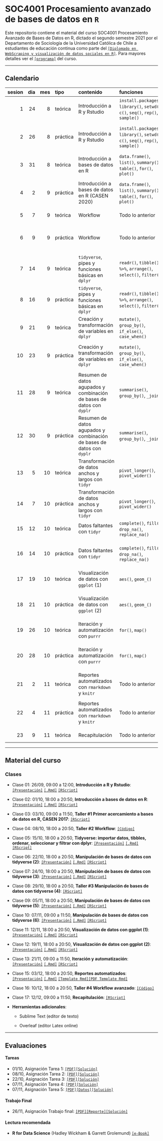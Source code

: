 # SOC4001 Procesamiento avanzado de bases de datos en `R`
Este repositorio contiene el material del curso SOC4001 Procesamiento Avanzado de Bases de Datos en R, dictado el segundo semestre 2021 por el Departamento de Sociología de la Universidad Católica de Chile a estudiantes de educación continua como parte del [`[Diplomado en WebScraping y visualización de datos sociales en R]`](https://educacioncontinua.uc.cl/43873-ficha-diplomado-en-webscraping-y-visualizacion-de-datos-sociales-en-r). Para mayores detalles ver el [`[programa]`](files/syllabus_soc4001.pdf) del curso.

---
## Calendario


| sesion| dia| mes|tipo     |contenido                                                             |funciones                                                                         |evaluaciones |zoom                                            |material                     |
|------:|---:|---:|:--------|:---------------------------------------------------------------------|:---------------------------------------------------------------------------------|:------------|:-----------------------------------------------|:----------------------------|
|      1|  24|   8|teórica  |Introducción a R y Rstudio                                            |`install.packages()`, `library()`, `setwd()`, `c()`, `seq()`, `rep()`, `sample()` |             |[`[Link]`]()                                    |[`[Presentación]`][`[.Rmd]`] |
|      2|  26|   8|práctica |Introducción a R y Rstudio                                            |`install.packages()`, `library()`, `setwd()`, `c()`, `seq()`, `rep()`, `sample()` |             |[`[Link G1]`]() [`[Link G2]`]() [`[Link G3]`]() |[`[RScript]`]                |
|      3|  31|   8|teórica  |Introducción a bases de datos en R                                    |`data.frame()`, `list()`, `summary()`, `table()`, `for()`, `plot()`               |             |[`[Link]`]()                                    |[`[Presentación]`][`[.Rmd]`] |
|      4|   2|   9|práctica |Introducción a bases de datos en R (CASEN 2020)                       |`data.frame()`, `list()`, `summary()`, `table()`, `for()`, `plot()`               |             |[`[Link G1]`]() [`[Link G2]`]() [`[Link G3]`]() |[`[RScript]`]                |
|      5|   7|   9|teórica  |Workflow                                                              |Todo lo anterior                                                                  |Tarea 1      |[`[Link]`]()                                    |[`[Presentación]`][`[.Rmd]`] |
|      6|   9|   9|práctica |Workflow                                                              |Todo lo anterior                                                                  |             |[`[Link G1]`]() [`[Link G2]`]() [`[Link G3]`]() |[`[RScript]`]                |
|      7|  14|   9|teórica  |`tidyverse`, pipes y funciones básicas en `dplyr`                     |`readr()`, `tibble()`, `%>%`, `arrange()`, `select()`, `filter()`                 |Tarea 2      |[`[Link]`]()                                    |[`[Presentación]`][`[.Rmd]`] |
|      8|  16|   9|práctica |`tidyverse`, pipes y funciones básicas en `dplyr`                     |`readr()`, `tibble()`, `%>%`, `arrange()`, `select()`, `filter()`                 |             |[`[Link G1]`]() [`[Link G2]`]() [`[Link G3]`]() |[`[RScript]`]                |
|      9|  21|   9|teórica  |Creación y transformación de variables en `dplyr`                     |`mutate()`, `group_by()`, `if_else()`, `case_when()`                              |             |[`[Link]`]()                                    |[`[Presentación]`][`[.Rmd]`] |
|     10|  23|   9|práctica |Creación y transformación de variables en `dplyr`                     |`mutate()`, `group_by()`, `if_else()`, `case_when()`                              |             |[`[Link G1]`]() [`[Link G2]`]() [`[Link G3]`]() |[`[RScript]`]                |
|     11|  28|   9|teórica  |Resumen de datos agupados y combinación de bases de datos con `dyplr` |`summarise()`, `group_by()`, `_join()`                                            |Tarea 3      |[`[Link]`]()                                    |[`[Presentación]`][`[.Rmd]`] |
|     12|  30|   9|práctica |Resumen de datos agupados y combinación de bases de datos con `dyplr` |`summarise()`, `group_by()`, `_join()`                                            |             |[`[Link G1]`]() [`[Link G2]`]() [`[Link G3]`]() |[`[RScript]`]                |
|     13|   5|  10|teórica  |Transformación de datos anchos y largos con `tidyr`                   |`pivot_longer()`, `pivot_wider()`                                                 |             |[`[Link]`]()                                    |[`[Presentación]`][`[.Rmd]`] |
|     14|   7|  10|práctica |Transformación de datos anchos y largos con `tidyr`                   |`pivot_longer()`, `pivot_wider()`                                                 |             |[`[Link G1]`]() [`[Link G2]`]() [`[Link G3]`]() |[`[RScript]`]                |
|     15|  12|  10|teórica  |Datos faltantes con `tidyr`                                           |`complete()`, `fill()`, `drop_na()`, `replace_na()`                               |             |[`[Link]`]()                                    |[`[Presentación]`][`[.Rmd]`] |
|     16|  14|  10|práctica |Datos faltantes con `tidyr`                                           |`complete()`, `fill()`, `drop_na()`, `replace_na()`                               |             |[`[Link G1]`]() [`[Link G2]`]() [`[Link G3]`]() |[`[RScript]`]                |
|     17|  19|  10|teórica  |Visualización de datos con `ggplot` (1)                               |`aes()`, `geom_()`                                                                |Tarea 4      |[`[Link]`]()                                    |[`[Presentación]`][`[.Rmd]`] |
|     18|  21|  10|práctica |Visualización de datos con `ggplot` (2)                               |`aes()`, `geom_()`                                                                |             |[`[Link G1]`]() [`[Link G2]`]() [`[Link G3]`]() |[`[RScript]`]                |
|     19|  26|  10|teórica  |Iteración y automatización con `purrr`                                |`for()`, `map()`                                                                  |Tarea 5      |[`[Link]`]()                                    |[`[Presentación]`][`[.Rmd]`] |
|     20|  28|  10|práctica |Iteración y automatización con `purrr`                                |`for()`, `map()`                                                                  |             |[`[Link G1]`]() [`[Link G2]`]() [`[Link G3]`]() |[`[RScript]`]                |
|     21|   2|  11|teórica  |Reportes automatizados con `rmarkdown` y `knitr`                      |Todo lo anterior                                                                  |             |[`[Link]`]()                                    |[`[Presentación]`][`[.Rmd]`] |
|     22|   4|  11|práctica |Reportes automatizados con `rmarkdown` y `knitr`                      |Todo lo anterior                                                                  |             |[`[Link G1]`]() [`[Link G2]`]() [`[Link G3]`]() |[`[RScript]`]                |
|     23|   9|  11|teórica  |Recapitulación                                                        |Todo lo anterior                                                                  |             |[`[Link]`]()                                    |[`[Presentación]`][`[.Rmd]`] |

               
---

## Material del curso

### Clases

- Clase 01: 26/09, 09:00 a 12:00, **Introducción a R y Rstudio**: [`[Presentación]`](https://mebucca.github.io/dar_soc4001/slides/class_1/class_1#1) [`[.Rmd]`](slides/class_1/class_1.Rmd) [`[RScript]`](slides/class_1/class_1.R) 

- Clase 02: 01/10, 18:00 a 20:50, **Introducción a bases de datos en R**: [`[Presentación]`](https://mebucca.github.io/dar_soc4001/slides/class_2/class_2#1) [`[.Rmd]`](slides/class_2/class_2.Rmd) [`[RScript]`](slides/class_2/class_2.R) 

- Clase 03: 03/10, 09:00 a 11:50, **Taller #1 Primer acercamiento a bases de datos en R, CASEN 2017**: [`[RScript]`](slides/class_3/class_3.R) 

- Clase 04: 08/10, 18:00 a 20:50, **Taller #2 Workflow**: [`[Código]`](slides/class_4/workflow.zip)

- Clase 05: 15/10, 18:00 a 20:50, **Tidyverse: importar datos, tibbles, ordenar, seleccionar y filtrar con dplyr**: [`[Presentación]`](https://mebucca.github.io/dar_soc4001/slides/class_5/class_5#1) [`[.Rmd]`](slides/class_5/class_5.Rmd) [`[RScript]`](slides/class_5/class_5.R)

- Clase 06: 22/10, 18:00 a 20:50, **Manipulación de bases de datos con tidyverse (2)**: [`[Presentación]`](https://mebucca.github.io/dar_soc4001/slides/class_6/class_6#1) [`[.Rmd]`](slides/class_6/class_6.Rmd) [`[RScript]`](slides/class_6/class_6.R)
 
- Clase 07: 24/10, 18:00 a 20:50, **Manipulación de bases de datos con tidyverse (3)**: [`[Presentación]`](https://mebucca.github.io/dar_soc4001/slides/class_7/class_7#1) [`[.Rmd]`](slides/class_7/class_7.Rmd) [`[RScript]`](slides/class_7/class_7.R)

- Clase 08: 29/10, 18:00 a 20:50, **Taller #3 Manipulación de bases de datos con tidyverse (4)**: [`[RScript]`](slides/class_8/class_8.R)

- Clase 09: 05/11, 18:00 a 20:50, **Manipulación de bases de datos con tidyverse (5)**: [`[Presentación]`](https://mebucca.github.io/dar_soc4001/slides/class_9/class_9#1) [`[.Rmd]`](slides/class_9/class_9.Rmd) [`[RScript]`](slides/class_9/class_9.R) 

- Clase 10: 07/11, 09:00 a 11:50, **Manipulación de bases de datos con tidyverse (6)**: [`[Presentación]`](https://mebucca.github.io/dar_soc4001/slides/class_10/class_10#1) [`[.Rmd]`](slides/class_10/class_10.Rmd) [`[RScript]`](slides/class_10/class_10.R) 

- Clase 11: 12/11, 18:00 a 20:50, **Visualización de datos con ggplot (1)**: [`[Presentación]`](https://mebucca.github.io/dar_soc4001/slides/class_11/class_11#1) [`[.Rmd]`](slides/class_11/class_11.Rmd) [`[RScript]`](slides/class_11/class_11.R)

- Clase 12: 19/11, 18:00 a 20:50, **Visualización de datos con ggplot (2)**: [`[Presentación]`](https://mebucca.github.io/dar_soc4001/slides/class_12/class_12#1) [`[.Rmd]`](slides/class_12/class_12.Rmd) [`[RScript]`](slides/class_12/class_12.R)

- Clase 13: 21/11, 09:00 a 11:50, **Iteración y automatización**: [`[Presentación]`](https://mebucca.github.io/dar_soc4001/slides/class_13/class_13#1) [`[.Rmd]`](slides/class_13/class_13.Rmd) [`[RScript]`](slides/class_13/class_13.R)

- Clase 15: 03/12, 18:00 a 20:50, **Reportes automatizados**: [`[Presentación]`](https://mebucca.github.io/dar_soc4001/slides/class_15/class_15#1) [`[.Rmd]`](slides/class_15/class_15.Rmd) [`[Template Rmd]`](slides/class_15/class_15_template.Rmd)[`[PDF Template Rmd]`](slides/class_15/class_15_template.pdf)

- Clase 16: 10/12, 18:00 a 20:50, **Taller #4 Workflow avanzado**: [`[Código]`](slides/class_16/workflow_adv.zip)

- Clase 17: 12/12, 09:00 a 11:50, **Recapitulación**: [`[RScript]`](slides/class_17/class_17.R)

- **Herramientas adicionales**:

  - Sublime Text (editor de texto)

  - Overleaf (editor Latex online)

---

## Evaluaciones 

#### Tareas 

- 01/10, Asignación Tarea 1: [`[PDF]`](homework/t_1.pdf)[`[Solución]`](homework/t_1_answers.pdf)
- 08/10, Asignación Tarea 2: [`[PDF]`](homework/t_2.pdf)[`[Solución]`](homework/t2_answers.zip)  
- 22/10, Asignación Tarea 3: [`[PDF]`](homework/t_3.pdf)[`[Solución]`](homework/t_3_answers.pdf)
- 07/11, Asignación Tarea 4: [`[PDF]`](homework/t_4.pdf)[`[Solución]`](homework/t_4_answers.pdf)
- 07/11, Asignación Tarea 5: [`[PDF]`](homework/t_5.pdf)[`[Datos]`](slides/class_12/covid_data.csv)[`[Solución]`](homework/t_5_answers.pdf)


#### Trabajo Final

- 26/11, Asignación Trabajo final: [`[PDF]`](homework/tf.pdf)[`[Reporte]`](homework/tf_reporte.pdf)[`[Solución]`](homework/tf_answers.zip)  


#### Lectura recomendada

- **R for Data Science** (Hadley Wickham & Garrett Grolemund) [`[e-Book]`](https://r4ds.had.co.nz/)



